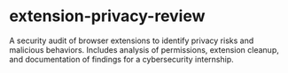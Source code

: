# extension-privacy-review
A security audit of browser extensions to identify privacy risks and malicious behaviors. Includes analysis of permissions, extension cleanup, and documentation of findings for a cybersecurity internship.
